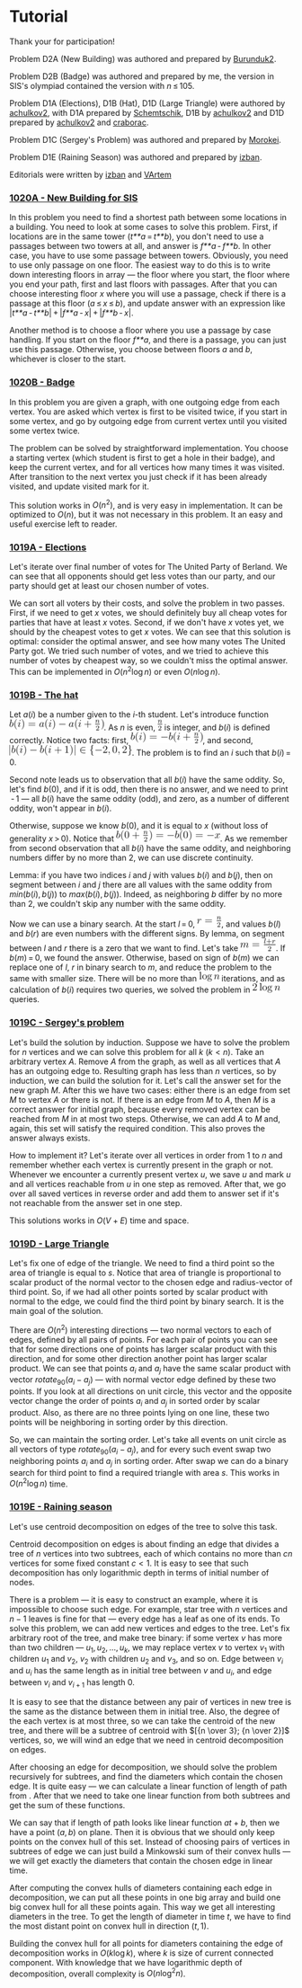 # Tutorial

Thank your for participation!

Problem D2A (New Building) was authored and prepared by [Burunduk2](https://codeforces.com/profile/Burunduk2 "Expert Burunduk2").

Problem D2B (Badge) was authored and prepared by me, the version in SIS's olympiad contained the version with *n* ≤ 105.

Problem D1A (Elections), D1B (Hat), D1D (Large Triangle) were authored by [achulkov2](https://codeforces.com/profile/achulkov2 "Expert achulkov2"), with D1A prepared by [Schemtschik](https://codeforces.com/profile/Schemtschik "Candidate Master Schemtschik"), D1B by [achulkov2](https://codeforces.com/profile/achulkov2 "Expert achulkov2") and D1D prepared by [achulkov2](https://codeforces.com/profile/achulkov2 "Expert achulkov2") and [craborac](https://codeforces.com/profile/craborac "International Grandmaster craborac").

Problem D1C (Sergey's Problem) was authored and prepared by [Morokei](https://codeforces.com/profile/Morokei "Master Morokei").

Problem D1E (Raining Season) was authored and prepared by [izban](https://codeforces.com/profile/izban "International Grandmaster izban").

Editorials were written by [izban](https://codeforces.com/profile/izban "International Grandmaster izban") and [VArtem](https://codeforces.com/profile/VArtem "International Grandmaster VArtem")

 
### [1020A - New Building for SIS](https://codeforces.com/contest/1020/problem/A "Codeforces Round 503 (by SIS, Div. 2)")

In this problem you need to find a shortest path between some locations in a building. You need to look at some cases to solve this problem. First, if locations are in the same tower (*t**a* = *t**b*), you don't need to use a passages between two towers at all, and answer is *f**a* - *f**b*. In other case, you have to use some passage between towers. Obviously, you need to use only passage on one floor. The easiest way to do this is to write down interesting floors in array — the floor where you start, the floor where you end your path, first and last floors with passages. After that you can choose interesting floor *x* where you will use a passage, check if there is a passage at this floor (*a* ≤ *x* ≤ *b*), and update answer with an expression like |*t**a* - *t**b*| + |*f**a* - *x*| + |*f**b* - *x*|.

Another method is to choose a floor where you use a passage by case handling. If you start on the floor *f**a*, and there is a passage, you can just use this passage. Otherwise, you choose between floors *a* and *b*, whichever is closer to the start.

 
### [1020B - Badge](https://codeforces.com/contest/1020/problem/B "Codeforces Round 503 (by SIS, Div. 2)")

In this problem you are given a graph, with one outgoing edge from each vertex. You are asked which vertex is first to be visited twice, if you start in some vertex, and go by outgoing edge from current vertex until you visited some vertex twice.

The problem can be solved by straightforward implementation. You choose a starting vertex (which student is first to get a hole in their badge), and keep the current vertex, and for all vertices how many times it was visited. After transition to the next vertex you just check if it has been already visited, and update visited mark for it.

This solution works in $O(n^2)$, and is very easy in implementation. It can be optimized to $O(n)$, but it was not necessary in this problem. It an easy and useful exercise left to reader.

 
### [1019A - Elections](../problems/A._Elections.md "Codeforces Round 503 (by SIS, Div. 1)")

Let's iterate over final number of votes for The United Party of Berland. We can see that all opponents should get less votes than our party, and our party should get at least our chosen number of votes.

We can sort all voters by their costs, and solve the problem in two passes. First, if we need to get $x$ votes, we should definitely buy all cheap votes for parties that have at least $x$ votes. Second, if we don't have $x$ votes yet, we should by the cheapest votes to get $x$ votes. We can see that this solution is optimal: consider the optimal answer, and see how many votes The United Party got. We tried such number of votes, and we tried to achieve this number of votes by cheapest way, so we couldn't miss the optimal answer. This can be implemented in $O(n^2 \log n)$ or even $O(n \log n)$.

 
### [1019B - The hat](../problems/B._The_hat.md "Codeforces Round 503 (by SIS, Div. 1)")

Let *a*(*i*) be a number given to the *i*-th student. Let's introduce function ![](images/880a8c8449142c6da17044c52108c10c677056f0.png). As *n* is even, ![](images/a64c1b2df604f8cfa9acf6716a3cc1424488361e.png) is integer, and *b*(*i*) is defined correctly. Notice two facts: first, ![](images/009572c0fc822ffe6630bead124cbe18cf8daddc.png), and second, ![](images/8b56c507ffcf6402ee1600fde2e9487faf643111.png). The problem is to find an *i* such that *b*(*i*) = 0. 

Second note leads us to observation that all *b*(*i*) have the same oddity. So, let's find *b*(0), and if it is odd, then there is no answer, and we need to print  - 1 — all *b*(*i*) have the same oddity (odd), and zero, as a number of different oddity, won't appear in *b*(*i*).

Otherwise, suppose we know *b*(0), and it is equal to *x* (without loss of generality *x* > 0). Notice that ![](images/b32ae7807563a0db8548872cea33051f9f00a110.png). As we remember from second observation that all *b*(*i*) have the same oddity, and neighboring numbers differ by no more than 2, we can use discrete continuity. 

Lemma: if you have two indices *i* and *j* with values *b*(*i*) and *b*(*j*), then on segment between *i* and *j* there are all values with the same oddity from *min*(*b*(*i*), *b*(*j*)) to *max*(*b*(*i*), *b*(*j*)). Indeed, as neighboring *b* differ by no more than 2, we couldn't skip any number with the same oddity.

Now we can use a binary search. At the start *l* = 0, ![](images/23043b0aac84f39d680424f833654e671028499a.png), and values *b*(*l*) and *b*(*r*) are even numbers with the different signs. By lemma, on segment between *l* and *r* there is a zero that we want to find. Let's take ![](images/87478a2a48f68a627604e5fc2e962ad88d7f0b67.png). If *b*(*m*) = 0, we found the answer. Otherwise, based on sign of *b*(*m*) we can replace one of *l*, *r* in binary search to *m*, and reduce the problem to the same with smaller size. There will be no more than ![](images/e534f2da678188382079d5eae762e91981566186.png) iterations, and as calculation of *b*(*i*) requires two queries, we solved the problem in ![](images/4498e77e1a9bb9260825a079ad2883e463d766ea.png) queries.

 
### [1019C - Sergey's problem](../problems/C._Sergey's_problem.md "Codeforces Round 503 (by SIS, Div. 1)")

Let's build the solution by induction. Suppose we have to solve the problem for $n$ vertices and we can solve this problem for all $k$ ($k < n$). Take an arbitrary vertex $A$. Remove $A$ from the graph, as well as all vertices that $A$ has an outgoing edge to. Resulting graph has less than $n$ vertices, so by induction, we can build the solution for it. Let's call the answer set for the new graph $M$. After this we have two cases: either there is an edge from set $M$ to vertex $A$ or there is not. If there is an edge from $M$ to $A$, then $M$ is a correct answer for initial graph, because every removed vertex can be reached from $M$ in at most two steps. Otherwise, we can add $A$ to $M$ and, again, this set will satisfy the required condition. This also proves the answer always exists.

How to implement it? Let's iterate over all vertices in order from $1$ to $n$ and remember whether each vertex is currently present in the graph or not. Whenever we encounter a currently present vertex $u$, we save $u$ and mark $u$ and all vertices reachable from $u$ in one step as removed. After that, we go over all saved vertices in reverse order and add them to answer set if it's not reachable from the answer set in one step.

This solutions works in $O(V + E)$ time and space.

 
### [1019D - Large Triangle](../problems/D._Large_Triangle.md "Codeforces Round 503 (by SIS, Div. 1)")

Let's fix one of edge of the triangle. We need to find a third point so the area of triangle is equal to $s$. Notice that area of triangle is proportional to scalar product of the normal vector to the chosen edge and radius-vector of third point. So, if we had all other points sorted by scalar product with normal to the edge, we could find the third point by binary search. It is the main goal of the solution.

There are $O(n^2)$ interesting directions — two normal vectors to each of edges, defined by all pairs of points. For each pair of points you can see that for some directions one of points has larger scalar product with this direction, and for some other direction another point has larger scalar product. We can see that points $a_i$ and $a_j$ have the same scalar product with vector $rotate_{90}(a_i-a_j)$ — with normal vector edge defined by these two points. If you look at all directions on unit circle, this vector and the opposite vector change the order of points $a_i$ and $a_j$ in sorted order by scalar product. Also, as there are no three points lying on one line, these two points will be neighboring in sorting order by this direction.

So, we can maintain the sorting order. Let's take all events on unit circle as all vectors of type $rotate_{90}(a_i - a_j)$, and for every such event swap two neighboring points $a_i$ and $a_j$ in sorting order. After swap we can do a binary search for third point to find a required triangle with area $s$. This works in $O(n^2 \log n)$ time.

 
### [1019E - Raining season](../problems/E._Raining_season.md "Codeforces Round 503 (by SIS, Div. 1)")

Let's use centroid decomposition on edges of the tree to solve this task.

Centroid decomposition on edges is about finding an edge that divides a tree of $n$ vertices into two subtrees, each of which contains no more than $cn$ vertices for some fixed constant $c<1$. It is easy to see that such decomposition has only logarithmic depth in terms of initial number of nodes.

There is a problem — it is easy to construct an example, where it is impossible to choose such edge. For example, star tree with $n$ vertices and $n-1$ leaves is fine for that — every edge has a leaf as one of its ends. To solve this problem, we can add new vertices and edges to the tree. Let's fix arbitrary root of the tree, and make tree binary: if some vertex $v$ has more than two children — $u_1, u_2, \ldots, u_k$, we may replace vertex $v$ to vertex $v_1$ with children $u_1$ and $v_2$, $v_2$ with children $u_2$ and $v_3$, and so on. Edge between $v_i$ and $u_i$ has the same length as in initial tree between $v$ and $u_i$, and edge between $v_i$ and $v_{i+1}$ has length 0.

It is easy to see that the distance between any pair of vertices in new tree is the same as the distance between them in initial tree. Also, the degree of the each vertex is at most three, so we can take the centroid of the new tree, and there will be a subtree of centroid with $[{n \over 3}; {n \over 2}]$ vertices, so, we will wind an edge that we need in centroid decomposition on edges.

After choosing an edge for decomposition, we should solve the problem recursively for subtrees, and find the diameters which contain the chosen edge. It is quite easy — we can calculate a linear function of length of path from . After that we need to take one linear function from both subtrees and get the sum of these functions.

We can say that if length of path looks like linear function $at+b$, then we have a point $(a, b)$ on plane. Then it is obvious that we should only keep points on the convex hull of this set. Instead of choosing pairs of vertices in subtrees of edge we can just build a Minkowski sum of their convex hulls — we will get exactly the diameters that contain the chosen edge in linear time.

After computing the convex hulls of diameters containing each edge in decomposition, we can put all these points in one big array and build one big convex hull for all these points again. This way we get all interesting diameters in the tree. To get the length of diameter in time $t$, we have to find the most distant point on convex hull in direction $(t, 1)$.

Building the convex hull for all points for diameters containing the edge of decomposition works in $O(k \log k)$, where $k$ is size of current connected component. With knowledge that we have logarithmic depth of decomposition, overall complexity is $O(n \log^2 n)$.

